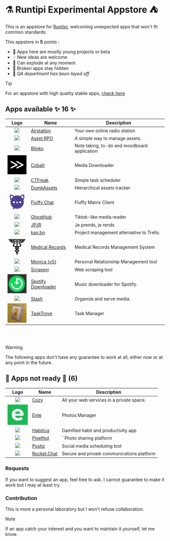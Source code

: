 # ⚗ Runtipi Experimental Appstore ⛺️

This is an appstore for [Runtipi](https://runtipi.io), welcoming unexpected apps that won't fit common standards.

This appstore in **5** points :

- 🌱 Apps here are mostly young projects or beta
- 💡 New ideas are welcome
- 🧪 Can explode at any moment
- 🙈 Broken apps stay hidden
- 🤫 _QA department has been layed off_

> [!TIP]  
> For an appstore with high quality stable apps, [check here](https://github.com/Lancelot-Enguerrand/Runtipi-Appstore)

## Apps available ✨ 16 ✨

|                             Logo                              | Name                                                                             | Description                                  |
| :-----------------------------------------------------------: | -------------------------------------------------------------------------------- | -------------------------------------------- |
|   <img src="apps/airstation/metadata/logo.jpg" width="64">    | [Airstation](https://github.com/cheatsnake/airstation)                           | Your own online radio station                |
|    <img src="apps/asset-rpo/metadata/logo.jpg" width="64">    | [Asset RPO](https://github.com/Red-Panda-One/asset)                              | A simple way to manage assets.               |
|     <img src="apps/blinko/metadata/logo.jpg" width="64">      | [Blinko](https://github.com/blinko-space/blinko)                                 | Note taking, to-do and moodboard application |
|     <img src="apps/cobalt/metadata/logo.jpg" width="64">      | [Cobalt](https://github.com/imputnet/cobalt)                                     | Media Downloader                             |
|     <img src="apps/ctfreak/metadata/logo.jpg" width="64">     | [CTFreak](https://ctfreak.com/)                                                  | Simple task scheduler                        |
|   <img src="apps/dumbassets/metadata/logo.jpg" width="64">    | [DumbAssets](https://github.com/DumbWareio/DumbAssets)                           | Hierarchical assets tracker                  |
|   <img src="apps/fluffychat/metadata/logo.jpg" width="64">    | [Fluffy Chat](https://github.com/krille-chan/fluffychat)                         | Fluffy Matrix Client                         |
|    <img src="apps/ghosthub/metadata/logo.jpg" width="64">     | [GhostHub](https://github.com/BleedingXiko/GhostHub)                             | Tiktok-like media reader                     |
|      <img src="apps/jpjr/metadata/logo.jpg" width="64">       | [JPJR](https://github.com/lfpoulain/jpjr)                                        | Je prends, je rends                          |
|      <img src="apps/kanbn/metadata/logo.jpg" width="64">      | [kan.bn](https://github.com/kanbn/kan)                                           | Project management alternative to Trello.    |
| <img src="apps/medical-records/metadata/logo.jpg" width="64"> | [Medical Records](https://github.com/afairgiant/Personal-Medical-Records-Keeper) | Medical Records Management System            |
|    <img src="apps/monica-5/metadata/logo.jpg" width="64">     | [Monica (v5)](https://github.com/monicahq/monica)                                | Personal Relationship Management tool        |
|    <img src="apps/scraperr/metadata/logo.jpg" width="64">     | [Scraperr](https://github.com/jaypyles/Scraperr)                                 | Web scraping tool                            |
|     <img src="apps/spotdl/metadata/logo.jpg" width="64">      | [Spotify Downloader](https://github.com/spotDL/spotify-downloader)               | Music downloader for Spotify.                |
|      <img src="apps/stash/metadata/logo.jpg" width="64">      | [Stash](https://github.com/stashapp/stash)                                       | Organize and serve media.                    |
|    <img src="apps/tasktrove/metadata/logo.jpg" width="64">    | [TaskTrove](https://github.com/dohsimpson/TaskTrove)                             | Task Manager                                 |

<br><br>

> [!WARNING]
> The following apps don't have any guarantee to work at all, either now or at any point in the future.

## 🚧 Apps not ready 🔨 (6)

|                           Logo                           | Name                                                     | Description                                |
| :------------------------------------------------------: | -------------------------------------------------------- | ------------------------------------------ |
|    <img src="apps/cozy/metadata/logo.jpg" width="64">    | [Cozy](https://github.com/cozy/cozy-stack)               | All your web services in a private space.  |
|    <img src="apps/ente/metadata/logo.jpg" width="64">    | [Ente](https://github.com/11notes/docker-ente)           | Photos Manager                             |
|  <img src="apps/habitica/metadata/logo.jpg" width="64">  | [Habitica](https://github.com/awinterstein/habitica)     | Gamified habit and productivity app        |
|  <img src="apps/pixelfed/metadata/logo.jpg" width="64">  | [Pixelfed](https://github.com/pixelfed/pixelfeda)        | ¨Photo sharing platform                    |
|   <img src="apps/postiz/metadata/logo.jpg" width="64">   | [Postiz](https://github.com/gitroomhq/postiz-app/)       | Social media scheduling tool               |
| <img src="apps/rocketchat/metadata/logo.jpg" width="64"> | [Rocket.Chat](https://github.com/RocketChat/Rocket.Chat) | Secure and private communications platform |

### Requests

If you want to suggest an app, feel free to ask.
I cannot guarantee to make it work but I may at least try.

### Contribution

This is more a personal laboratory but I won't refuse collaboration.

> [!NOTE]
> If an app catch your interest and you want to maintain it yourself, let me know.
